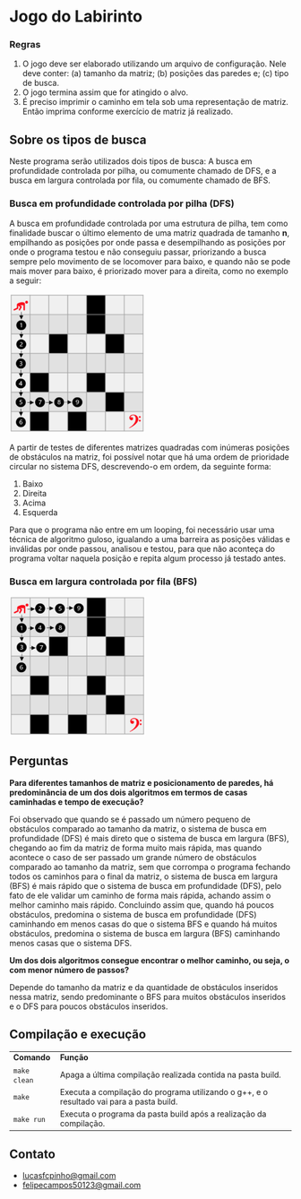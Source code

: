 # Jogo do Labirinto

### Regras

<ol>
  <li>O jogo deve ser elaborado utilizando um arquivo de configuração. Nele deve conter: (a) tamanho da matriz; (b) posições das paredes e; (c) tipo de busca.</li>
  <li> O jogo termina assim que for atingido o alvo.</li>
  <li>É preciso imprimir o caminho em tela sob uma representação de matriz. Então imprima conforme exercício de matriz já realizado.</li>
</ol>

## Sobre os tipos de busca

Neste programa serão utilizados dois tipos de busca: A busca em profundidade controlada por pilha, ou comumente chamado de DFS, e a busca em largura controlada por fila, ou comumente chamado de BFS.

### Busca em profundidade controlada por pilha (DFS)

A busca em profundidade controlada por uma estrutura de pilha, tem como finalidade buscar o último elemento de uma matriz quadrada de tamanho <strong>n</strong>, empilhando as posições por onde passa e desempilhando as posições por onde o programa testou e não conseguiu passar, priorizando a busca sempre pelo movimento de se locomover para baixo, e quando não se pode mais mover para baixo, é priorizado mover para a direita, como no exemplo a seguir:

<img height="250rem" src="/imgs/dfs-example.png">

A partir de testes de diferentes matrizes quadradas com inúmeras posições de obstáculos na matriz, foi possível notar que há uma ordem de prioridade circular no sistema DFS, descrevendo-o em ordem, da seguinte forma:

<ol>
  <li>Baixo</li>
  <li>Direita</li>
  <li>Acima</li>
  <li>Esquerda</li>
</ol>

Para que o programa não entre em um looping, foi necessário usar uma técnica de algoritmo guloso, igualando a uma barreira as posições válidas e inválidas por onde passou, analisou e testou, para que não aconteça do programa voltar naquela posição e repita algum processo já testado antes.

### Busca em largura controlada por fila (BFS)

<img height="250rem" src="/imgs/bfs-example.png">

## Perguntas

<strong>Para diferentes tamanhos de matriz e posicionamento de paredes, há predominância de um dos dois algoritmos em termos de casas caminhadas e tempo de execução?</strong>

Foi observado que quando se é passado um número pequeno de obstáculos comparado ao tamanho da matriz, o sistema de busca em profundidade (DFS) é mais direto que o sistema de busca em largura (BFS), chegando ao fim da matriz de forma muito mais rápida, mas quando acontece o caso de ser passado um grande número de obstáculos comparado ao tamanho da matriz, sem que corrompa o programa fechando todos os caminhos para o final da matriz, o sistema de busca em largura (BFS) é mais rápido que o sistema de busca em profundidade (DFS), pelo fato de ele validar um caminho de forma mais rápida, achando assim o melhor caminho mais rápido. Concluindo assim que, quando há poucos obstáculos, predomina o sistema de busca em profundidade (DFS) caminhando em menos casas do que o sistema BFS e quando há muitos obstáculos, predomina o sistema de busca em largura (BFS) caminhando menos casas que o sistema DFS.

<strong>Um dos dois algoritmos consegue encontrar o melhor caminho, ou seja, o com menor número de passos?</strong>

Depende do tamanho da matriz e da quantidade de obstáculos inseridos nessa matriz, sendo predominante o BFS para muitos obstáculos inseridos e o DFS para poucos obstáculos inseridos.

## Compilação e execução

<table>
  <tr>
    <td><strong>Comando</strong></td>
    <td><strong>Função</strong></td>
  </tr>
  <tr>
    <td><code>make clean</code></td>
    <td>Apaga a última compilação realizada contida na pasta build.</td>
  </tr>
  <tr>
    <td><code>make</code></td>
    <td>Executa a compilação do programa utilizando o g++, e o resultado vai para a pasta build.</td>
  </tr>
  <tr>
    <td><code>make run</code></td>
    <td>Executa o programa da pasta build após a realização da compilação.</td>
  </tr>
</table>

## Contato

- lucasfcpinho@gmail.com
- felipecampos50123@gmail.com
